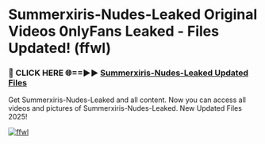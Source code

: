 # Summerxiris-Nudes-Leaked Original Videos 0nlyFans Leaked - Files Updated! (ffwl)

<h3>🔴 CLICK HERE 🌐==►► <a href="https://tinyurl.com/yc6ubb5a" rel="nofollow">Summerxiris-Nudes-Leaked Updated Files</a></h3>

Get Summerxiris-Nudes-Leaked and all content. Now you can access all videos and pictures of Summerxiris-Nudes-Leaked. New Updated Files 2025!

[![ffwl](https://i.imgur.com/7eu0CRL.gif)](https://tinyurl.com/yc6ubb5a)
